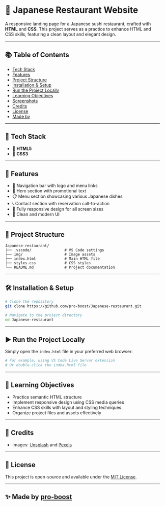 # 🍣 Japanese Restaurant Website

A responsive landing page for a Japanese sushi restaurant, crafted with **HTML** and **CSS**. This project serves as a practice to enhance HTML and CSS skills, featuring a clean layout and elegant design.

---

## 📚 Table of Contents

- [Tech Stack](#-tech-stack)
- [Features](#-features)
- [Project Structure](#-project-structure)
- [Installation & Setup](#️-installation--setup)
- [Run the Project Locally](#️-run-the-project-locally)
- [Learning Objectives](#-learning-objectives)
- [Screenshots](#-screenshots)
- [Credits](#-credits)
- [License](#-license)
- [Made by](#-made-by)

---

## 🚀 Tech Stack

- 🧱 **HTML5**
- 🎨 **CSS3**

---

## 🎯 Features

- 🧭 Navigation bar with logo and menu links
- 🍜 Hero section with promotional text
- 📋 Menu section showcasing various Japanese dishes
- 📞 Contact section with reservation call-to-action
- 📱 Fully responsive design for all screen sizes
- 🎨 Clean and modern UI

---

## 📁 Project Structure

```
Japanese-restaurant/
├── .vscode/               # VS Code settings
├── img/                   # Image assets
├── index.html             # Main HTML file
├── styles.css             # CSS styles
└── README.md              # Project documentation
```

---

## 🛠️ Installation & Setup

```bash
# Clone the repository
git clone https://github.com/pro-boost/Japanese-restaurant.git

# Navigate to the project directory
cd Japanese-restaurant
```

---

## ▶️ Run the Project Locally

Simply open the `index.html` file in your preferred web browser:

```bash
# For example, using VS Code Live Server extension
# Or double-click the index.html file
```

---

## 🧪 Learning Objectives

- Practice semantic HTML structure
- Implement responsive design using CSS media queries
- Enhance CSS skills with layout and styling techniques
- Organize project files and assets effectively

---

## 🏅 Credits

- Images: [Unsplash](https://unsplash.com/) and [Pexels](https://www.pexels.com/)

---

## 📄 License

This project is open-source and available under the [MIT License](LICENSE).

---

## ✨ Made by [pro-boost](https://github.com/pro-boost)
